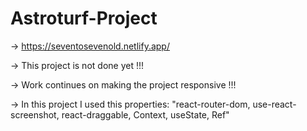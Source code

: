 # Astroturf-Project

-> https://seventosevenold.netlify.app/

-> This project is not done yet !!! 

-> Work continues on making the project responsive !!!

-> In this project I used this properties: "react-router-dom, use-react-screenshot, react-draggable, Context, useState, Ref"
